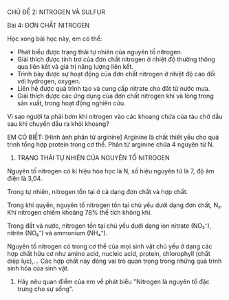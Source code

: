 CHỦ ĐỀ 2: NITROGEN VÀ SULFUR

Bài 4: ĐƠN CHẤT NITROGEN

Học xong bài học này, em có thể:
- Phát biểu được trạng thái tự nhiên của nguyên tố nitrogen.
- Giải thích được tính trơ của đơn chất nitrogen ở nhiệt độ thường thông qua liên kết và giá trị năng lượng liên kết.
- Trình bày được sự hoạt động của đơn chất nitrogen ở nhiệt độ cao đối với hydrogen, oxygen.
- Liên hệ được quá trình tạo và cung cấp nitrate cho đất từ nước mưa.
- Giải thích được các ứng dụng của đơn chất nitrogen khí và lỏng trong sản xuất, trong hoạt động nghiên cứu.

Vì sao người ta phải bơm khí nitrogen vào các khoang chứa của tàu chở dầu sau khi chuyển dầu ra khỏi khoang?

EM CÓ BIẾT:
[Hình ảnh phân tử arginine]
Arginine là chất thiết yếu cho quá trình tổng hợp protein trong cơ thể.
Phân tử arginine chứa 4 nguyên tử N.

1. TRẠNG THÁI TỰ NHIÊN CỦA NGUYÊN TỐ NITROGEN

Nguyên tố nitrogen có kí hiệu hóa học là N, số hiệu nguyên tử là 7, độ âm điện là 3,04.

Trong tự nhiên, nitrogen tồn tại ở cả dạng đơn chất và hợp chất.

Trong khí quyển, nguyên tố nitrogen tồn tại chủ yếu dưới dạng đơn chất, N₂. Khí nitrogen chiếm khoảng 78% thể tích không khí.

Trong đất và nước, nitrogen tồn tại chủ yếu dưới dạng ion nitrate (NO₃⁻), nitrite (NO₂⁻) và ammonium (NH₄⁺).

Nguyên tố nitrogen có trong cơ thể của mọi sinh vật chủ yếu ở dạng các hợp chất hữu cơ như amino acid, nucleic acid, protein, chlorophyll (chất diệp lục),... Các hợp chất này đóng vai trò quan trọng trong những quá trình sinh hóa của sinh vật.

1. Hãy nêu quan điểm của em về phát biểu "Nitrogen là nguyên tố đặc trưng cho sự sống".